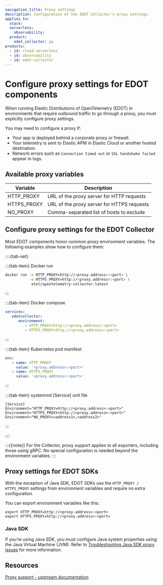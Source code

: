 ```yaml
---
navigation_title: Proxy settings
description: Configuration of the EDOT Collector's proxy settings.
applies_to:
  stack:
  serverless:
    observability:
  product:
    edot_collector: ga
products:
  - id: cloud-serverless
  - id: observability
  - id: edot-collector
---
```


# Configure proxy settings for EDOT components

When running Elastic Distributions of OpenTelemetry (EDOT) in environments that require outbound traffic to go through a proxy, you must explicitly configure proxy settings.

You may need to configure a proxy if:

- Your app is deployed behind a corporate proxy or firewall.
- Your telemetry is sent to Elastic APM in Elastic Cloud or another hosted destination.
- Network errors such as `Connection timed out` or `SSL handshake failed` appear in logs.

## Available proxy variables

| Variable     | Description                                 |
|--------------|---------------------------------------------|
| HTTP_PROXY   | URL of the proxy server for HTTP requests   |
| HTTPS_PROXY  | URL of the proxy server for HTTPS requests  |
| NO_PROXY     | Comma-separated list of hosts to exclude    |

## Configure proxy settings for the EDOT Collector

Most EDOT components honor common proxy environment variables. The following examples show how to configure them:

::::{tab-set}

:::{tab-item} Docker run
```bash
docker run -e HTTP_PROXY=http://<proxy.address>:<port> \
           -e HTTPS_PROXY=http://<proxy.address>:<port> \
	        otel/opentelemetry-collector:latest
```
:::

:::{tab-item} Docker compose
```yaml
services:
   edotcollector:
      environment:
         - HTTP_PROXY=http://<proxy.address>:<port>
         - HTTPS_PROXY=http://<proxy.address>:<port>
```
:::

:::{tab-item} Kubernetes pod manifest
```yaml
env:
   - name: HTTP_PROXY
     value: '<proxy.address>:<port>'
   - name: HTTPS_PROXY
     value: '<proxy.address>:<port>'
```
:::

:::{tab-item} systemmd [Service] unit file
```
[Service]
Environment="HTTP_PROXY=http://<proxy.address>:<port>"
Environment="HTTPS_PROXY=http://<proxy.address>:<port>"
Environment="NO_PROXY=<address1>,<address2>"
```
:::

::::

:::{{note}}
For the Collector, proxy support applies to all exporters, including those using gRPC. No special configuration is needed beyond the environment variables.
:::

## Proxy settings for EDOT SDKs

With the exception of Java SDK, EDOT SDKs use the `HTTP_PROXY / HTTPS_PROXY` settings from environment variables and require no extra configuration.

You can export environment variables like this:

```
export HTTP_PROXY=http://<proxy.address>:<port>
export HTTPS_PROXY=http://<proxy.address>:<port>
```

### Java SDK

If you’re using Java SDK, you must configure Java system properties using the Java Virtual Machine (JVM). Refer to [Troubleshooting Java SDK proxy issues](../../troubleshoot/ingest/opentelemetry/edot-sdks/java/proxy-issues.md) for more information.

## Resources

[Proxy support - upstream documentation](https://opentelemetry.io/docs/collector/configuration/#proxy-support)
